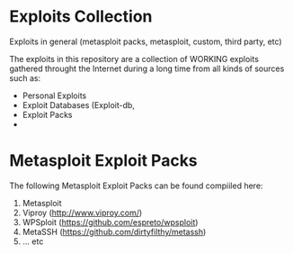 # Exploits Collection
Exploits in general (metasploit packs, metasploit, custom, third party, etc)

The exploits in this repository are a collection of WORKING exploits gathered throught the Internet during a long time from all kinds of sources such as:

- Personal Exploits
- Exploit Databases (Exploit-db, 
- Exploit Packs
- 

# 

# Metasploit Exploit Packs

The following Metasploit Exploit Packs can be found compiiled here:

1. Metasploit
2. Viproy (http://www.viproy.com/)
3. WPSploit (https://github.com/espreto/wpsploit)
4. MetaSSH (https://github.com/dirtyfilthy/metassh)
5. ... etc

